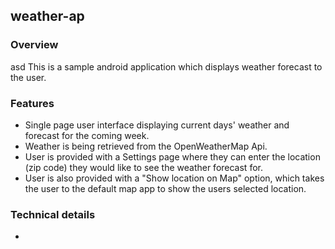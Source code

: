 ## weather-ap

### Overview
asd
This is a sample android application which displays weather forecast to the user. 

### Features
- Single page user interface displaying current days' weather and forecast for the coming week.
- Weather is being retrieved from the OpenWeatherMap Api.
- User is provided with a Settings page where they can enter the location (zip code) they would like to see the weather forecast for.
- User is also provided with a "Show location on Map" option, which takes the user to the default map app to show the users selected location.

### Technical details
- 


